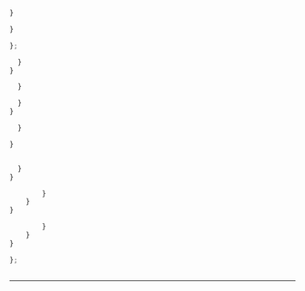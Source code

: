 


```js
}
```


```js
}

};
```


```js
  }
}
```


```js
  }

  }
}
```


```js
  }

}
```


```js
```


```js
  }
}
```

```js
        }
    }
}
```


```js
        }
    }
}
```


```js
};
```

```js
```

---
